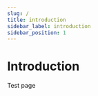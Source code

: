 ```yaml
---
slug: /
title: introduction
sidebar_label: introduction
sidebar_position: 1
---
```


# Introduction

Test page
